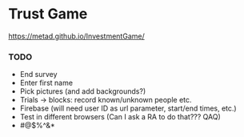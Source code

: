 # Trust Game
https://metad.github.io/InvestmentGame/

### TODO
- End survey
- Enter first name
- Pick pictures (and add backgrounds?)
- Trials -> blocks: record known/unknown people etc.
- Firebase (will need user ID as url parameter, start/end times, etc.)
- Test in different browsers (Can I ask a RA to do that??? QAQ)
- #@$%^&*
